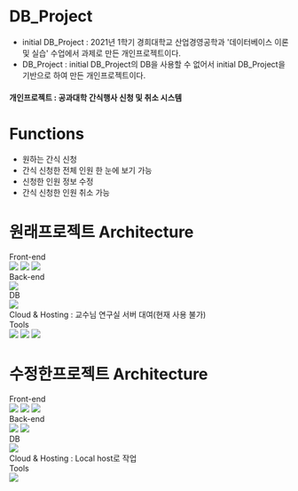 # DB_Project
- initial DB_Project : 2021년 1학기 경희대학교 산업경영공학과 '데이터베이스 이론 및 실습' 수업에서 과제로 만든 개인프로젝트이다.
- DB_Project : initial DB_Project의 DB을 사용할 수 없어서 initial DB_Project을 기반으로 하여 만든 개인프로젝트이다.

#### 개인프로젝트 : 공과대학 간식행사 신청 및 취소 시스템

# Functions
- 원하는 간식 신청
- 간식 신청한 전체 인원 한 눈에 보기 가능
- 신청한 인원 정보 수정
- 간식 신청한 인원 취소 가능

# 원래프로젝트 Architecture
Front-end<br>
<img src="https://img.shields.io/badge/HTML5-E34F26?style=flat-square&logo=html5&logoColor=white"/> <img src="https://img.shields.io/badge/CSS3-1572B6?style=flat-square&logo=css3&logoColor=white"/> <img src="https://img.shields.io/badge/JavaScript-F7DF1E?style=flat-square&logo=javascript&logoColor=black"/><br>
Back-end<br>
<img src="https://img.shields.io/badge/PHP-777BB4?style=flat-square&logo=php&logoColor=white"/><br>
DB<br>
<img src="https://img.shields.io/badge/MySQL-4479A1?style=flat-square&logo=MySQL&logoColor=white"/><br>
Cloud & Hosting : 교수님 연구실 서버 대여(현재 사용 불가)<br>
Tools<br>
<img src="https://img.shields.io/badge/Visual Studio Code-007ACC?style=flat-square&logo=Visual Studio Code&logoColor=white"/> <img src="https://img.shields.io/badge/phpMyAdmin-6C78AF?style=flat-square&logo=phpMyAdmin&logoColor=white"/> <img src="https://img.shields.io/badge/FileZilla-BF0000?style=flat-square&logo=FileZilla&logoColor=white"/><br>

# 수정한프로젝트 Architecture
Front-end<br>
<img src="https://img.shields.io/badge/HTML5-E34F26?style=flat-square&logo=html5&logoColor=white"/> <img src="https://img.shields.io/badge/CSS3-1572B6?style=flat-square&logo=css3&logoColor=white"/> <img src="https://img.shields.io/badge/JavaScript-F7DF1E?style=flat-square&logo=javascript&logoColor=black"/><br>
Back-end<br>
<img src="https://img.shields.io/badge/Python-3776AB?style=flat-square&logo=Python&logoColor=white"/> <img src="https://img.shields.io/badge/django-092E20?style=flat-square&logo=django&logoColor=white"/><br>
DB<br>
<img src="https://img.shields.io/badge/SQLite-003B57?style=flat-square&logo=SQLite&logoColor=white"/><br>
Cloud & Hosting : Local host로 작업<br>
Tools<br>
<img src="https://img.shields.io/badge/PyCharm-000000?style=flat-square&logo=PyCharm&logoColor=white"/><br>
